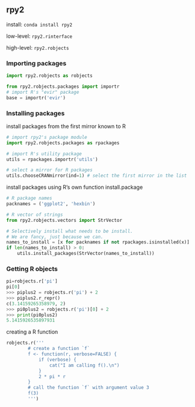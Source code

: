 ## rpy2

install: `conda install rpy2`

low-level: `rpy2.rinterface`

high-level: `rpy2.robjects`

### Importing packages

```python
import rpy2.robjects as robjects

from rpy2.robjects.packages import importr
# import R's "evir" package
base = importr('evir')
```

### Installing packages

install packages from the first mirror known to R

```python
# import rpy2's package module
import rpy2.robjects.packages as rpackages

# import R's utility package
utils = rpackages.importr('utils')

# select a mirror for R packages
utils.chooseCRANmirror(ind=1) # select the first mirror in the list
```

install packages using R’s own function install.package

```python
# R package names
packnames = ('ggplot2', 'hexbin')

# R vector of strings
from rpy2.robjects.vectors import StrVector

# Selectively install what needs to be install.
# We are fancy, just because we can.
names_to_install = [x for packnames if not rpackages.isinstalled(x)]
if len(names_to_install) > 0:
    utils.install_packages(StrVector(names_to_install))
```

### Getting R objects

```python
pi=robjects.r['pi']
pi[0]
>>> piplus2 = robjects.r('pi') + 2
>>> piplus2.r_repr()
c(3.14159265358979, 2)
>>> pi0plus2 = robjects.r('pi')[0] + 2
>>> print(pi0plus2)
5.1415926535897931
```

creating a R function

```python
robjects.r('''
        # create a function `f`
        f <- function(r, verbose=FALSE) {
            if (verbose) {
                cat("I am calling f().\n")
            }
            2 * pi * r
        }
        # call the function `f` with argument value 3
        f(3)
        ''')
```

